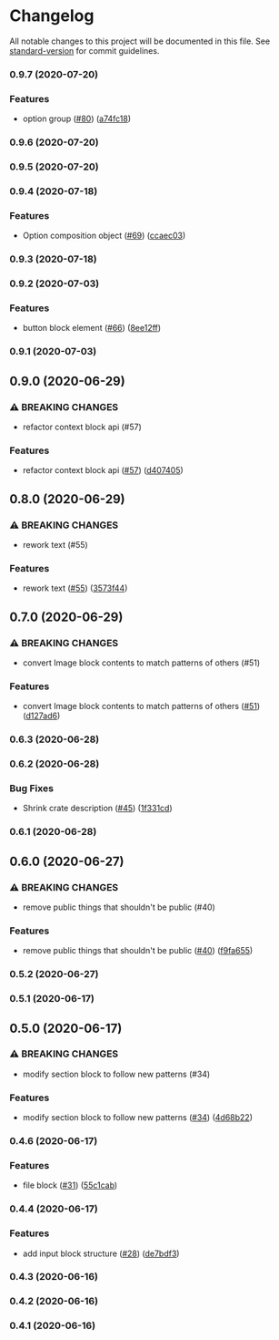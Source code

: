 # Changelog

All notable changes to this project will be documented in this file. See [standard-version](https://github.com/conventional-changelog/standard-version) for commit guidelines.

### 0.9.7 (2020-07-20)

### Features

* option group ([#80](https://github.com/cakekindel/slack-blocks-rs/issues/80)) ([a74fc18](https://github.com/cakekindel/slack-blocks-rs/commit/a74fc18928c6c3250b12d6b1e7e2ec1c46cccdb1))

### 0.9.6 (2020-07-20)

### 0.9.5 (2020-07-20)

### 0.9.4 (2020-07-18)


### Features

* Option composition object ([#69](https://github.com/cakekindel/slack-blocks-rs/issues/69)) ([ccaec03](https://github.com/cakekindel/slack-blocks-rs/commit/ccaec03a0b31e3ea6deb764d0a073ea3ec4fa3fd))

### 0.9.3 (2020-07-18)

### 0.9.2 (2020-07-03)


### Features

* button block element ([#66](https://github.com/cakekindel/slack-blocks-rs/issues/66)) ([8ee12ff](https://github.com/cakekindel/slack-blocks-rs/commit/8ee12ffe3fb509f3f51c383694e33982a4cb3572))

### 0.9.1 (2020-07-03)

## 0.9.0 (2020-06-29)


### ⚠ BREAKING CHANGES

* refactor context block api (#57)

### Features

* refactor context block api ([#57](https://github.com/cakekindel/slack-blocks-rs/issues/57)) ([d407405](https://github.com/cakekindel/slack-blocks-rs/commit/d4074059c21eddafb41a5d8800e272e25a663ebf))

## 0.8.0 (2020-06-29)


### ⚠ BREAKING CHANGES

* rework text (#55)

### Features

* rework text ([#55](https://github.com/cakekindel/slack-blocks-rs/issues/55)) ([3573f44](https://github.com/cakekindel/slack-blocks-rs/commit/3573f4431dc6fc18f6412c783de20782837f2de4))

## 0.7.0 (2020-06-29)


### ⚠ BREAKING CHANGES

* convert Image block contents to match patterns of others (#51)

### Features

* convert Image block contents to match patterns of others ([#51](https://github.com/cakekindel/slack-blocks-rs/issues/51)) ([d127ad6](https://github.com/cakekindel/slack-blocks-rs/commit/d127ad6255a73020d3c27b3293587006e54f4cac))

### 0.6.3 (2020-06-28)

### 0.6.2 (2020-06-28)


### Bug Fixes

* Shrink crate description ([#45](https://github.com/cakekindel/slack-blocks-rs/issues/45)) ([1f331cd](https://github.com/cakekindel/slack-blocks-rs/commit/1f331cdb8f59e163522c627f7356227ce918d976))

### 0.6.1 (2020-06-28)

## 0.6.0 (2020-06-27)


### ⚠ BREAKING CHANGES

* remove public things that shouldn't be public (#40)

### Features

* remove public things that shouldn't be public ([#40](https://github.com/cakekindel/slack-blocks-rs/issues/40)) ([f9fa655](https://github.com/cakekindel/slack-blocks-rs/commit/f9fa65593a1de45e8eb58803e3da102adb011348))

### 0.5.2 (2020-06-27)

### 0.5.1 (2020-06-17)

## 0.5.0 (2020-06-17)


### ⚠ BREAKING CHANGES

* modify section block to follow new patterns (#34)

### Features

* modify section block to follow new patterns ([#34](https://github.com/cakekindel/slack-blocks-rs/issues/34)) ([4d68b22](https://github.com/cakekindel/slack-blocks-rs/commit/4d68b22d7e91463ff01f6790c33644559f1a1ebd))

### 0.4.6 (2020-06-17)


### Features

* file block ([#31](https://github.com/cakekindel/slack-blocks-rs/issues/31)) ([55c1cab](https://github.com/cakekindel/slack-blocks-rs/commit/55c1cabf04a06de93ee82923a32e0ebf4f72e595))

### 0.4.4 (2020-06-17)


### Features

* add input block structure ([#28](https://github.com/cakekindel/slack-blocks-rs/issues/28)) ([de7bdf3](https://github.com/cakekindel/slack-blocks-rs/commit/de7bdf3b5a9e4a279c1919f32f167545463ed5ef))

### 0.4.3 (2020-06-16)

### 0.4.2 (2020-06-16)

### 0.4.1 (2020-06-16)
